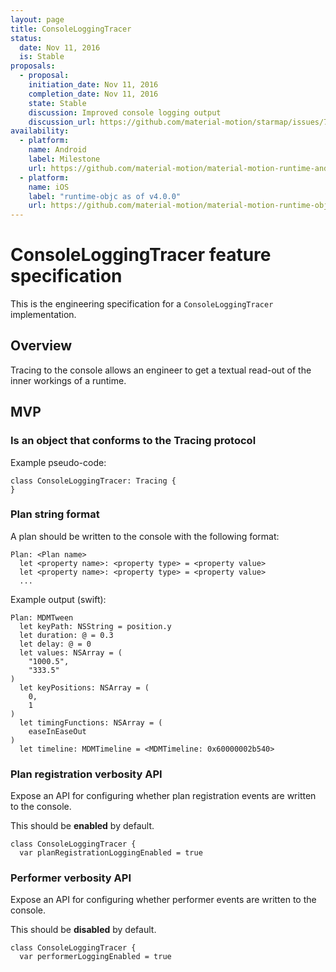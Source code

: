 ```yaml
---
layout: page
title: ConsoleLoggingTracer
status:
  date: Nov 11, 2016
  is: Stable
proposals:
  - proposal:
    initiation_date: Nov 11, 2016
    completion_date: Nov 11, 2016
    state: Stable
    discussion: Improved console logging output
    discussion_url: https://github.com/material-motion/starmap/issues/73
availability:
  - platform:
    name: Android
    label: Milestone
    url: https://github.com/material-motion/material-motion-runtime-android/milestone/7
  - platform:
    name: iOS
    label: "runtime-objc as of v4.0.0"
    url: https://github.com/material-motion/material-motion-runtime-objc
---
```


# ConsoleLoggingTracer feature specification

This is the engineering specification for a `ConsoleLoggingTracer` implementation.

## Overview

Tracing to the console allows an engineer to get a textual read-out of the inner workings of a
runtime.

## MVP

### Is an object that conforms to the Tracing protocol

Example pseudo-code:

```
class ConsoleLoggingTracer: Tracing {
}
```

### Plan string format

A plan should be written to the console with the following format:

```
Plan: <Plan name>
  let <property name>: <property type> = <property value>
  let <property name>: <property type> = <property value>
  ...
```

Example output (swift):

```
Plan: MDMTween
  let keyPath: NSString = position.y
  let duration: @ = 0.3
  let delay: @ = 0
  let values: NSArray = (
    "1000.5",
    "333.5"
)
  let keyPositions: NSArray = (
    0,
    1
)
  let timingFunctions: NSArray = (
    easeInEaseOut
)
  let timeline: MDMTimeline = <MDMTimeline: 0x60000002b540>
```

### Plan registration verbosity API

Expose an API for configuring whether plan registration events are written to the console.

This should be **enabled** by default.

```
class ConsoleLoggingTracer {
  var planRegistrationLoggingEnabled = true
```

### Performer verbosity API

Expose an API for configuring whether performer events are written to the console.

This should be **disabled** by default.

```
class ConsoleLoggingTracer {
  var performerLoggingEnabled = true
```
